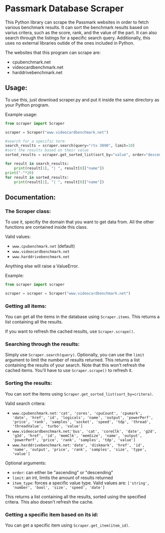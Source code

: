 # Passmark Database Scraper

This Python library can scrape the Passmark websites in order to fetch various benchmark results. It can sort the benchmark results based on varius critera, such as the score, rank, and the value of the part. It can also search through the listings for a specific search query. Additionally, this uses no external libraries outide of the ones included in Python.  

The websites that this program can scrape are:
 - cpubenchmark.net
 - videocardbenchmark.net
 - harddrivebenchmark.net

## Usage:

To use this, just download scraper.py and put it inside the same directory as your Python program.

Example usage:
```python
from scraper import Scraper

scraper = Scraper("www.videocardbenchmark.net")

#search for a specific term
search_results = scraper.search(query="rtx 3090", limit=10)
#sort the results based on their value
sorted_results = scraper.get_sorted_list(sort_by="value", order="descending", limit=20)

for result in search_results:
    print(result[1], "| ", result[0]["name"])
print("-"*20)
for result in sorted_results:
    print(result[1], "| ", result[0]["name"])
```

## Documentation:

### The Scraper class:

To use it, specifiy the domain that you want to get data from. All the other functions are contained inside this class.

Valid values:
 - `www.cpubenchmark.net` (default)
 - `www.videocardbenchmark.net`
 - `www.harddrivebenchmark.net`

Anything else will raise a ValueError.

Example: 
```python
from scraper import scraper

scraper = scraper = Scraper("www.videocardbenchmark.net")
```

### Getting all items:

You can get all the items in the database using `Scraper.items`. This returns a list containing all the results. 

If you want to refresh the cached results, use `Scraper.scrape()`.

### Searching through the results:

Simply use `Scraper.search(query)`. Optionally, you can use the `limit` argument to limit the number of results returned. This returns a list containing the results of your search. Note that this won't refresh the cached items. You'll have to use `Scraper.scrape()` to refresh it. 

### Sorting the results:

You can sort the items using `Scraper.get_sorted_list(sort_by=critera)`.

Valid search critera:
 - `www.cpubenchmark.net`: `'cat', 'cores', 'cpuCount', 'cpumark', 'date', 'href', 'id', 'logicals', 'name', 'output', 'powerPerf', 'price', 'rank', 'samples', 'socket', 'speed', 'tdp', 'thread', 'threadValue', 'turbo', 'value']`
 - `www.videocardbenchmark.net`:`'bus', 'cat', 'coreClk', 'date', 'g2d', 'g3d', 'href', 'id', 'memClk', 'memSize', 'name', 'output', 'powerPerf', 'price', 'rank', 'samples', 'tdp', 'value']`
 - `www.harddrivebenchmark.net`: `'date', 'diskmark', 'href', 'id', 'name', 'output', 'price', 'rank', 'samples', 'size', 'type', 'value']`

Optional arguments:
 - `order`: can either be "ascending" or "descending"
 - `limit`: an int, limits the amount of results returned
 - `item_type`: forces a specific value type. Valid values are: `['string', 'number', 'bool', 'size', 'speed', 'date']`

This returns a list containing all the results, sorted using the specified critera. This also doesn't refresh the cache. 

### Getting a specific item based on its id:

You can get a specific item using `Scraper.get_item(item_id)`.
